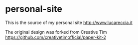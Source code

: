 # personal-site
This is the source of my personal site http://www.lucareccia.it

The original design was forked from Creative Tim https://github.com/creativetimofficial/paper-kit-2

